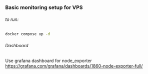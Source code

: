 ### Basic monitoring setup for VPS

###### to run:
```bash
docker compose up -d
```
###### Dashboard
Use grafana dashboard for node_exporter https://grafana.com/grafana/dashboards/1860-node-exporter-full/